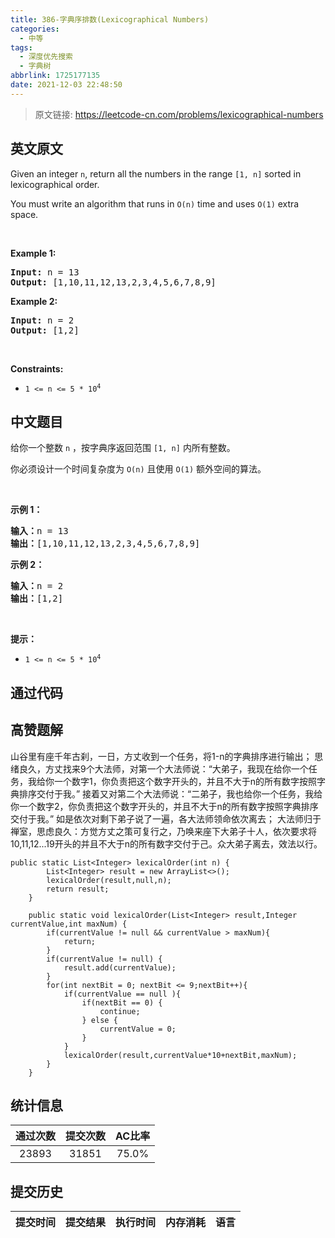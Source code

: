 ```yaml
---
title: 386-字典序排数(Lexicographical Numbers)
categories:
  - 中等
tags:
  - 深度优先搜索
  - 字典树
abbrlink: 1725177135
date: 2021-12-03 22:48:50
---
```


> 原文链接: https://leetcode-cn.com/problems/lexicographical-numbers


## 英文原文
<div><p>Given an integer <code>n</code>, return all the numbers in the range <code>[1, n]</code> sorted in lexicographical order.</p>

<p>You must write an algorithm that runs in&nbsp;<code>O(n)</code>&nbsp;time and uses <code>O(1)</code> extra space.&nbsp;</p>

<p>&nbsp;</p>
<p><strong>Example 1:</strong></p>
<pre><strong>Input:</strong> n = 13
<strong>Output:</strong> [1,10,11,12,13,2,3,4,5,6,7,8,9]
</pre><p><strong>Example 2:</strong></p>
<pre><strong>Input:</strong> n = 2
<strong>Output:</strong> [1,2]
</pre>
<p>&nbsp;</p>
<p><strong>Constraints:</strong></p>

<ul>
	<li><code>1 &lt;= n &lt;= 5 * 10<sup>4</sup></code></li>
</ul>
</div>

## 中文题目
<div><p>给你一个整数 <code>n</code> ，按字典序返回范围 <code>[1, n]</code> 内所有整数。</p>

<p>你必须设计一个时间复杂度为 <code>O(n)</code> 且使用 <code>O(1)</code> 额外空间的算法。</p>

<p>&nbsp;</p>

<p><strong>示例 1：</strong></p>

<pre>
<strong>输入：</strong>n = 13
<strong>输出：</strong>[1,10,11,12,13,2,3,4,5,6,7,8,9]
</pre>

<p><strong>示例 2：</strong></p>

<pre>
<strong>输入：</strong>n = 2
<strong>输出：</strong>[1,2]
</pre>

<p>&nbsp;</p>

<p><strong>提示：</strong></p>

<ul>
	<li><code>1 &lt;= n &lt;= 5 * 10<sup>4</sup></code></li>
</ul>
</div>

## 通过代码
<RecoDemo>
</RecoDemo>


## 高赞题解
山谷里有座千年古刹，一日，方丈收到一个任务，将1-n的字典排序进行输出；
思绪良久，方丈找来9个大法师，对第一个大法师说：“大弟子，我现在给你一个任务，我给你一个数字1，你负责把这个数字开头的，并且不大于n的所有数字按照字典排序交付于我。”
接着又对第二个大法师说：“二弟子，我也给你一个任务，我给你一个数字2，你负责把这个数字开头的，并且不大于n的所有数字按照字典排序交付于我。”
如是依次对剩下弟子说了一遍，各大法师领命依次离去；
大法师归于禅室，思虑良久：方觉方丈之策可复行之，乃唤来座下大弟子十人，依次要求将10,11,12...19开头的并且不大于n的所有数字交付于己。众大弟子离去，效法以行。



```
public static List<Integer> lexicalOrder(int n) {
        List<Integer> result = new ArrayList<>();
        lexicalOrder(result,null,n);
        return result;
    }

    public static void lexicalOrder(List<Integer> result,Integer currentValue,int maxNum) {
        if(currentValue != null && currentValue > maxNum){
            return;
        }
        if(currentValue != null) {
            result.add(currentValue);
        }
        for(int nextBit = 0; nextBit <= 9;nextBit++){
            if(currentValue == null ){
                if(nextBit == 0) {
                    continue;
                } else {
                    currentValue = 0;
                }
            }
            lexicalOrder(result,currentValue*10+nextBit,maxNum);
        }
    }
```


## 统计信息
| 通过次数 | 提交次数 | AC比率 |
| :------: | :------: | :------: |
|    23893    |    31851    |   75.0%   |

## 提交历史
| 提交时间 | 提交结果 | 执行时间 |  内存消耗  | 语言 |
| :------: | :------: | :------: | :--------: | :--------: |
